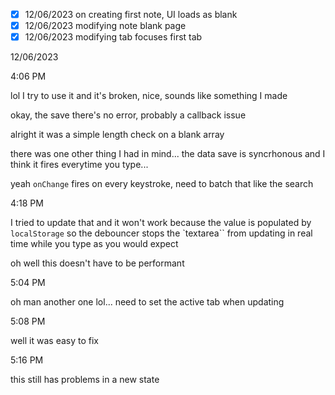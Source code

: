 - [x] 12/06/2023 on creating first note, UI loads as blank
- [x] 12/06/2023 modifying note blank page
- [x] 12/06/2023 modifying tab focuses first tab

12/06/2023

4:06 PM

lol I try to use it and it's broken, nice, sounds like something I made

okay, the save there's no error, probably a callback issue

alright it was a simple length check on a blank array

there was one other thing I had in mind... the data save is syncrhonous and I think it fires everytime you type...

yeah `onChange` fires on every keystroke, need to batch that like the search

4:18 PM

I tried to update that and it won't work because the value is populated by `localStorage` so the debouncer stops the `textarea`` from updating in real time while you type as you would expect

oh well this doesn't have to be performant

5:04 PM

oh man another one lol... need to set the active tab when updating

5:08 PM

well it was easy to fix

5:16 PM

this still has problems in a new state
